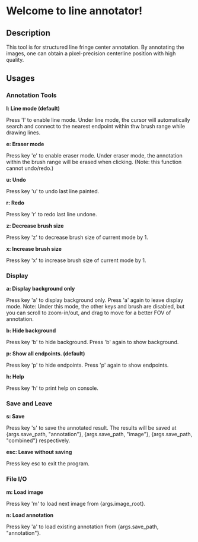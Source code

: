 # Welcome to line annotator!

## Description
This tool is for structured line fringe center annotation. 
By annotating the images, one can obtain a pixel-precision centerline position with high quality.

## Usages

### Annotation Tools
**l: Line mode (default)**

Press 'l' to enable line mode. 
Under line mode, the cursor will automatically search and connect to the nearest endpoint within thw brush range while drawing lines. 

**e: Eraser mode**

Press key 'e' to enable eraser mode. 
Under eraser mode, the annotation within the brush range will be erased when clicking. (Note: this function cannot undo/redo.)

**u: Undo**

Press key 'u' to undo last line painted.

**r: Redo**

Press key 'r' to redo last line undone.

**z: Decrease brush size**

Press key 'z' to decrease brush size of current mode by 1.

**x: Increase brush size**

Press key 'x' to increase brush size of current mode by 1.


### Display
**a: Display background only**

Press key 'a' to display background only. 
Press 'a' again to leave display mode.
Note: Under this mode, the other keys and brush are disabled, but you can scroll to zoom-in/out, and drag to move for a better FOV of annotation.  

**b: Hide background**

Press key 'b' to hide background. 
Press 'b' again to show background.

**p: Show all endpoints. (default)**

Press key 'p' to hide endpoints. 
Press 'p' again to show endpoints.

**h: Help**

Press key 'h' to print help on console.

### Save and Leave  
**s: Save**

Press key 's' to save the annotated result.
The results will be saved at {args.save_path, "annotation"}, {args.save_path, "image"}, {args.save_path, "combined"} respectively.

**esc: Leave without saving**

Press key esc to exit the program.

### File I/O
**m: Load image**

Press key 'm' to load next image from {args.image_root}.

**n: Load annotation**

Press key 'a' to load existing annotation from {args.save_path, "annotation"}.


